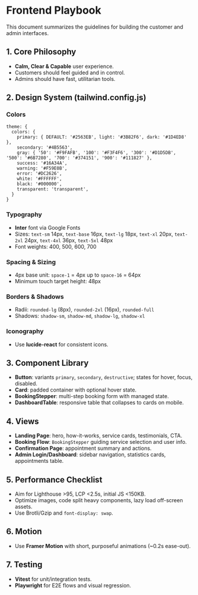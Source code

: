 # Frontend Playbook

This document summarizes the guidelines for building the customer and admin interfaces.

## 1. Core Philosophy
- **Calm, Clear & Capable** user experience.
- Customers should feel guided and in control.
- Admins should have fast, utilitarian tools.

## 2. Design System (tailwind.config.js)

### Colors
```
theme: {
  colors: {
    primary: { DEFAULT: '#2563EB', light: '#3B82F6', dark: '#1D4ED8' },
    secondary: '#4B5563',
    gray: { '50': '#F9FAFB', '100': '#F3F4F6', '300': '#D1D5DB', '500': '#6B7280', '700': '#374151', '900': '#111827' },
    success: '#16A34A',
    warning: '#F59E0B',
    error: '#DC2626',
    white: '#FFFFFF',
    black: '#000000',
    transparent: 'transparent',
  }
}
```

### Typography
- **Inter** font via Google Fonts
- Sizes: `text-sm` 14px, `text-base` 16px, `text-lg` 18px, `text-xl` 20px, `text-2xl` 24px, `text-4xl` 36px, `text-5xl` 48px
- Font weights: 400, 500, 600, 700

### Spacing & Sizing
- 4px base unit: `space-1` = 4px up to `space-16` = 64px
- Minimum touch target height: 48px

### Borders & Shadows
- Radii: `rounded-lg` (8px), `rounded-2xl` (16px), `rounded-full`
- Shadows: `shadow-sm`, `shadow-md`, `shadow-lg`, `shadow-xl`

### Iconography
- Use **lucide-react** for consistent icons.

## 3. Component Library
- **Button**: variants `primary`, `secondary`, `destructive`; states for hover, focus, disabled.
- **Card**: padded container with optional hover state.
- **BookingStepper**: multi-step booking form with managed state.
- **DashboardTable**: responsive table that collapses to cards on mobile.

## 4. Views
- **Landing Page**: hero, how-it-works, service cards, testimonials, CTA.
- **Booking Flow**: `BookingStepper` guiding service selection and user info.
- **Confirmation Page**: appointment summary and actions.
- **Admin Login/Dashboard**: sidebar navigation, statistics cards, appointments table.

## 5. Performance Checklist
- Aim for Lighthouse >95, LCP <2.5s, initial JS <150KB.
- Optimize images, code split heavy components, lazy load off-screen assets.
- Use Brotli/Gzip and `font-display: swap`.

## 6. Motion
- Use **Framer Motion** with short, purposeful animations (~0.2s ease-out).

## 7. Testing
- **Vitest** for unit/integration tests.
- **Playwright** for E2E flows and visual regression.

